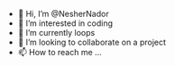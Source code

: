 - 👋 Hi, I’m @NesherNador
- 👀 I’m interested in coding
- 🌱 I’m currently loops
- 💞️ I’m looking to collaborate on a project 
- 📫 How to reach me ...

<!---
NesherNador/NesherNador is a ✨ special ✨ repository because its `README.md` (this file) appears on your GitHub profile.
You can click the Preview link to take a look at your changes.
--->

